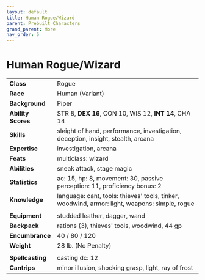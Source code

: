 ```yaml
---
layout: default
title: Human Rogue/Wizard
parent: Prebuilt Characters
grand_parent: More
nav_order: 5
---
```


# Human Rogue/Wizard

|                    |                                                                                               |
| :----------------- | :-------------------------------------------------------------------------------------------- |
| **Class**          | Rogue                                                                                         |
| **Race**           | Human (Variant)                                                                               |
| **Background**     | Piper                                                                                         |
| **Ability Scores** | STR 8, **DEX 16**, CON 10, WIS 12, **INT 14**, CHA 14                                         |
| **Skills**         | sleight of hand, performance, investigation, deception, insight, stealth, arcana              |
| **Expertise**      | investigation, arcana                                                                         |
| **Feats**          | multiclass: wizard                                                                            |
| **Abilities**      | sneak attack, stage magic                                                                     |
| **Statistics**     | ac: 15, hp: 8, movement: 30, passive perception: 11, proficiency bonus: 2                     |
| **Knowledge**      | language: cant, tools: thieves' tools, tinker, woodwind, armor: light, weapons: simple, rogue |
|                    |                                                                                               |
| **Equipment**      | studded leather, dagger, wand                                                                 |
| **Backpack**       | rations (3), thieves' tools, woodwind, 44 gp                                                  |
| **Encumbrance**    | 40 / 80 / 120                                                                                 |
| **Weight**         | 28 lb. (No Penalty)                                                                           |
|                    |                                                                                               |
| **Spellcasting**   | casting dc: 12                                                                                |
| **Cantrips**       | minor illusion, shocking grasp, light, ray of frost                                           |
